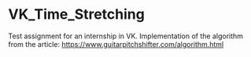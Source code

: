 # VK_Time_Stretching
Test assignment for an internship in VK. Implementation of the algorithm from the article: https://www.guitarpitchshifter.com/algorithm.html
